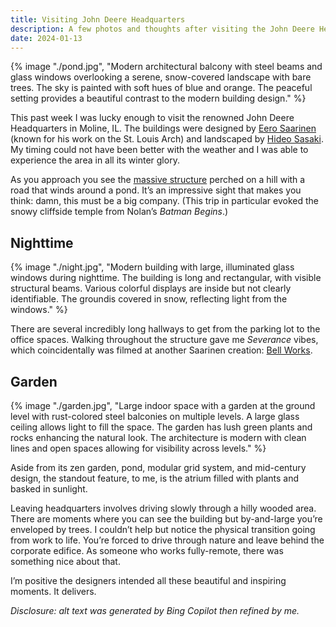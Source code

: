 ```yaml
---
title: Visiting John Deere Headquarters
description: A few photos and thoughts after visiting the John Deere Headquarters in Moline, IL.
date: 2024-01-13
---
```


<!-- image -->{% image "./pond.jpg", "Modern architectural balcony with steel beams and glass windows overlooking a serene, snow-covered landscape with bare trees. The sky is painted with soft hues of blue and orange. The peaceful setting provides a beautiful contrast to the modern building design." %}

This past week I was lucky enough to visit the renowned John Deere Headquarters in Moline, IL. The buildings were designed by [Eero Saarinen](https://en.wikipedia.org/wiki/Eero_Saarinen) (known for his work on the St. Louis Arch) and landscaped by [Hideo Sasaki](https://en.wikipedia.org/wiki/Hideo_Sasaki). My timing could not have been better with the weather and I was able to experience the area in all its winter glory. 

As you approach you see the [massive structure](https://en.wikipedia.org/wiki/File:Deere_%26_Company_World_Headquarters.jpg) perched on a hill with a road that winds around a pond. It’s an impressive sight that makes you think: damn, this must be a big company. (This trip in particular evoked the snowy cliffside temple from Nolan’s *Batman Begins*.)

## Nighttime
<!-- image -->{% image "./night.jpg", "Modern building with large, illuminated glass windows during nighttime. The building is long and rectangular, with visible structural beams. Various colorful displays are inside but not clearly identifiable. The groundis covered in snow, reflecting light from the windows." %}

There are several incredibly long hallways to get from the parking lot to the office spaces. Walking throughout the structure gave me *Severance* vibes, which coincidentally was filmed at another Saarinen creation: [Bell Works](https://bell.works/new-jersey/explore).

## Garden
<!-- image -->{% image "./garden.jpg", "Large indoor space with a garden at the ground level with rust-colored steel balconies on multiple levels. A large glass ceiling allows light to fill the space. The garden has lush green plants and rocks enhancing the natural look. The architecture is modern with clean lines and open spaces allowing for visibility across levels." %}

Aside from its zen garden, pond, modular grid system, and mid-century design, the standout feature, to me, is the atrium filled with plants and basked in sunlight.

Leaving headquarters involves driving slowly through a hilly wooded area. There are moments where you can see the building but by-and-large you’re enveloped by trees. I couldn’t help but notice the physical transition going from work to life. You’re forced to drive through nature and leave behind the corporate edifice. As someone who works fully-remote, there was something nice about that.

I’m positive the designers intended all these beautiful and inspiring moments. It delivers.

*Disclosure: alt text was generated by Bing Copilot then refined by me.*